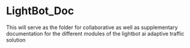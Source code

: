 # LightBot_Doc
This will serve as the folder for collaborative as well as supplementary documentation for the different modules of the lightbot ai adaptive traffic solution
